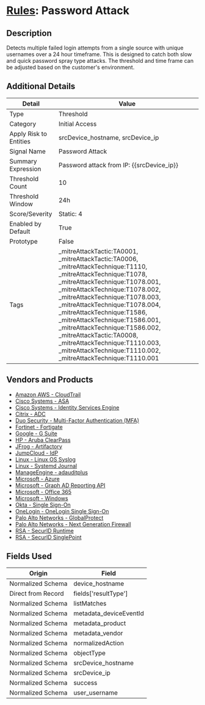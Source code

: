 # [Rules](README.md): Password Attack

## Description
Detects multiple failed login attempts from a single source with unique usernames over a 24 hour timeframe. This is designed to catch both slow and quick password spray type attacks. The threshold and time frame can be adjusted based on the customer's environment.

## Additional Details
|Detail|Value|
|----|----|
|Type|Threshold|
|Category|Initial Access|
|Apply Risk to Entities|srcDevice_hostname, srcDevice_ip|
|Signal Name|Password Attack|
|Summary Expression|Password attack from IP: {{srcDevice_ip}}|
|Threshold Count|10|
|Threshold Window|24h|
|Score/Severity|Static: 4|
|Enabled by Default|True|
|Prototype|False|
|Tags|_mitreAttackTactic:TA0001, _mitreAttackTactic:TA0006, _mitreAttackTechnique:T1110, _mitreAttackTechnique:T1078, _mitreAttackTechnique:T1078.001, _mitreAttackTechnique:T1078.002, _mitreAttackTechnique:T1078.003, _mitreAttackTechnique:T1078.004, _mitreAttackTechnique:T1586, _mitreAttackTechnique:T1586.001, _mitreAttackTechnique:T1586.002, _mitreAttackTactic:TA0008, _mitreAttackTechnique:T1110.003, _mitreAttackTechnique:T1110.002, _mitreAttackTechnique:T1110.001|
## Vendors and Products
- [Amazon AWS - CloudTrail](../products/033624b0-218e-4dcb-b93f-0f1fb1806c56.md)
- [Cisco Systems - ASA](../products/be4f7473-fe69-4311-8859-3561900060bf.md)
- [Cisco Systems - Identity Services Engine](../products/153794da-09e8-48fe-b511-1306fbb94d07.md)
- [Citrix - ADC](../products/d3606245-76d3-4173-a2fe-832c0e71b0f9.md)
- [Duo Security - Multi-Factor Authentication (MFA)](../products/acb7e80e-2b66-496c-ba2e-1e7c3933a98e.md)
- [Fortinet - Fortigate](../products/c57e2c85-4fc1-4fb7-8fa1-dbc5235231ad.md)
- [Google - G Suite](../products/e73cd65a-7a4b-4ce9-9d73-e5d9c824c214.md)
- [HP - Aruba ClearPass](../products/12aba181-2b31-472c-a685-2be492f4778d.md)
- [JFrog - Artifactory](../products/abe4975e-de65-4f82-8b35-e6ce392e165c.md)
- [JumpCloud - IdP](../products/1ed80351-d779-4f1f-9ddb-b3881f19d487.md)
- [Linux - Linux OS Syslog](../products/0e20c932-d992-4bd4-b276-c15119ca5c0b.md)
- [Linux - Systemd Journal](../products/5be5af82-c248-4c4c-a485-0571025f242c.md)
- [ManageEngine - adauditplus](../products/7205db83-88e8-4074-8288-136a6c493d69.md)
- [Microsoft - Azure](../products/a1225af5-e778-4068-a9a2-47da93d1ff24.md)
- [Microsoft - Graph AD Reporting API](../products/fe5a3e8b-8b6e-44c7-92a8-adfb20df5c75.md)
- [Microsoft - Office 365](../products/d3ed003d-5ddd-4c7a-bea5-63eae6311833.md)
- [Microsoft - Windows](../products/1ff7546c-cb36-4a24-87f7-89d2cecc5761.md)
- [Okta - Single Sign-On](../products/51278354-d6b5-4c8e-a8fd-8197df334e67.md)
- [OneLogin - OneLogin Single Sign-On](../products/e43ba0e4-1e3f-40c6-8bca-cb06a656a40b.md)
- [Palo Alto Networks - GlobalProtect](../products/b0fe0dde-4e19-4712-957b-1ea7418c132e.md)
- [Palo Alto Networks - Next Generation Firewall](../products/46f5fa2c-1a62-4692-82ad-ed87800a0adb.md)
- [RSA - SecurID Runtime](../products/4809be0f-c6f3-4cbb-b1f6-ae9ae817712e.md)
- [RSA - SecurID SinglePoint](../products/90bba037-f944-480e-89fa-a3b104451af3.md)


## Fields Used

|Origin|Field|
|----|----|
|Normalized Schema|device_hostname|
|Direct from Record|fields['resultType']|
|Normalized Schema|listMatches|
|Normalized Schema|metadata_deviceEventId|
|Normalized Schema|metadata_product|
|Normalized Schema|metadata_vendor|
|Normalized Schema|normalizedAction|
|Normalized Schema|objectType|
|Normalized Schema|srcDevice_hostname|
|Normalized Schema|srcDevice_ip|
|Normalized Schema|success|
|Normalized Schema|user_username|


